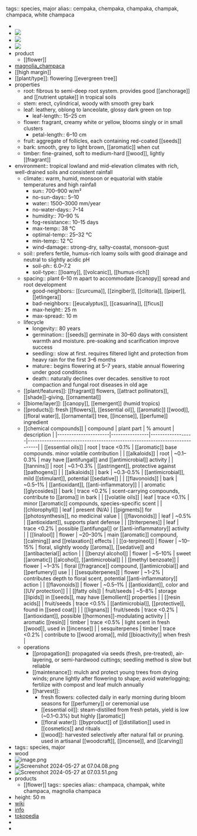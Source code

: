 tags:: species, major
alias:: cempaka, chempaka, champaka, champak, champaсa, white champaca

-
- ![](https://peach-geographical-bat-397.mypinata.cloud/ipfs/bafybeiapmu3yu6gy6kdonf4xp4q3lg33wrqtsr44mfkbkepqlqzp4bqkhm)
- ![](https://peach-geographical-bat-397.mypinata.cloud/ipfs/bafybeihkuav2sxohnpxagvqhidqj4xbns2hyvgzjfsxwgua7r2sbfkq2xu)
- ![](https://peach-geographical-bat-397.mypinata.cloud/ipfs/bafybeigya5s63qrx6cnqkrfhvnd54tmqtduhbzof6t3roh6ycplrdzpx4i)
- product
	- [[flower]]
- [magnolia_champaca](https://en.wikipedia.org/wiki/Magnolia_champaca)
- [[high margin]]
- [[plant/type]]: flowering [[evergreen tree]]
- properties
	- root: fibrous to semi-deep root system. provides good [[anchorage]] and [[nutrient uptake]] in tropical soils
	- stem: erect, cylindrical, woody with smooth grey bark
	- leaf: leathery, oblong to lanceolate, glossy dark green on top
		- leaf-length:: 15–25 cm
	- flower: fragrant, creamy white or yellow, blooms singly or in small clusters
		- petal-length:: 6–10 cm
	- fruit: aggregate of follicles, each containing red-coated [[seeds]]
	- bark: smooth, grey to light brown, [[aromatic]] when cut
	- timber: fine-grained, soft to medium-hard [[wood]], lightly [[fragrant]]
- environment:: tropical lowland and mid-elevation climates with rich, well-drained soils and consistent rainfall
	- climate:: warm, humid, monsoon or equatorial with stable temperatures and high rainfall
		- sun:: 700–900 w/m²
		- no-sun-days:: 5–10
		- water:: 1500–3000 mm/year
		- no-water-days:: 7–14
		- humidity:: 70–90 %
		- fog-resistance:: 10–15 days
		- max-temp:: 38 °C
		- optimal-temp:: 25–32 °C
		- min-temp:: 12 °C
		- wind-damage:: strong-dry, salty-coastal, monsoon-gust
	- soil:: prefers fertile, humus-rich loamy soils with good drainage and neutral to slightly acidic pH
		- soil-ph:: 6.0–7.2
		- soil-type:: [[loamy]], [[volcanic]], [[humus-rich]]
	- spacing:: plant 6–10 m apart to accommodate [[canopy]] spread and root development
		- good-neighbors:: [[curcuma]], [[zingiber]], [[clitoria]], [[piper]], [[etlingera]]
		- bad-neighbors:: [[eucalyptus]], [[casuarina]], [[ficus]]
		- max-height:: 25 m
		- max-spread:: 10 m
	- lifecycle
		- longevity:: 80 years
		- germination:: [[seeds]] germinate in 30–60 days with consistent warmth and moisture. pre-soaking and scarification improve success
		- seedling:: slow at first. requires filtered light and protection from heavy rain for the first 3–6 months
		- mature:: begins flowering at 5–7 years, stable annual flowering under good conditions
		- death:: naturally declines over decades. sensitive to root compaction and fungal root diseases in old age
	- [[plant/features]]: [[fragrant]] flowers, [[attract pollinators]], [[shade]]-giving, [[ornamental]]
	- [[biome/layer]]: [[canopy]], [[emergent]] (humid tropics)
	- [[products]]: fresh [[flowers]], [[essential oil]], [[aromatic]] [[wood]], [[floral water]], [[ornamental]] tree, [[incense]], [[perfume]] ingredient
	- [[chemical compounds]]
	  | compound             | plant part     | % amount         | description                                                              |
	  |----------------------|----------------|------------------|---------------------------------------------------------------------------|
	  | [[essential oils]]       | root           | trace <0.1%      | [[aromatic]] base compounds. minor volatile contribution                      |
	  | [[alkaloids]]            | root           | ~0.1–0.3%        | may have [[antifungal]] and [[antimicrobial]] activity                            |
	  | [[tannins]] | root           | ~0.1–0.3%        | [[astringent]], protective against [[pathogens]]                                  |
	  | [[alkaloids]]            | bark           | ~0.3–0.5%        | [[antimicrobial]], mild [[stimulant]], potential [[sedative]]                         |
	  | [[flavonoids]]           | bark           | ~0.5–1%          | [[antioxidant]], [[anti-inflammatory]]                                            |
	  | aromatic [[glycosides]]  | bark           | trace <0.2%      | scent-carrying compounds, contribute to [[aroma]] in bark                     |
	  | [[volatile oils]]        | leaf           | trace <0.1%      | minor [[aromatic]] compounds, species-specific scent                          |
	  | [[chlorophyll]]          | leaf           | present (N/A)    | [[pigments]] for [[photosynthesis]], no medicinal value                            |
	  | [[flavonoids]]           | leaf           | ~0.5%            | [[antioxidant]], supports plant defense                                       |
	  | [[triterpenes]]          | leaf           | trace <0.2%      | possible [[antifungal]] or [[anti-inflammatory]] activity                         |
	  | [[linalool]]             | flower         | ~20–30%          | main [[aromatic]] compound, [[calming]] and [[relaxation]] effects                      |
	  | [[α-terpineol]]          | flower         | ~10–15%          | floral, slightly woody [[aroma]], [[sedative]] and [[antibacterial]] action           |
	  | [[benzyl alcohol]]       | flower         | ~5–10%           | sweet [[aromatic]] [[alcohol]], [[antimicrobial]]                                     |
	  | [[methyl benzoate]]      | flower         | ~1–3%            | floral [[fragrance]] compound, [[antimicrobial]] and [[perfumery]] use                |
	  | [[sesquiterpenes]]       | flower         | ~1–2%            | contributes depth to floral scent, potential [[anti-inflammatory]] action     |
	  | [[flavonoids]]           | flower         | ~0.5–1%          | [[antioxidant]], color and [[UV protection]]                                     |
	  | [[fatty oils]]            | fruit/seeds    | ~5–8%            | storage [[lipids]] in [[seeds]], may have [[emollient]] properties                    |
	  | [[resin acids]]           | fruit/seeds    | trace <0.5%      | [[antimicrobial]], [[protective]], found in [[seed coat]]                             |
	  | [[lignans]]              | fruit/seeds    | trace <0.2%      | [[antioxidant]], possible [[hormones]]-modulating activity                         |
	  | aromatic [[resin]] | timber         | trace <0.5%      | light scent in fresh [[wood]], used in [[incense]]                                |
	  | sesquiterpenes       | timber         | trace <0.2%      | contribute to [[wood aroma]], mild [[bioactivity]] when fresh                     |
	- operations
		- [[propagation]]: propagated via seeds (fresh, pre-treated), air-layering, or semi-hardwood cuttings; seedling method is slow but reliable
		- [[maintenance]]: mulch and protect young trees from drying winds; prune lightly after flowering to shape; avoid waterlogging; fertilize with compost and leaf mulch annually
		- [[harvest]]:
			- fresh flowers: collected daily in early morning during bloom seasons for [[perfumery]] or ceremonial use
			- [[essential oil]]: steam-distilled from fresh petals, yield is low (~0.1–0.3%) but highly [[aromatic]]
			- [[floral water]]: [[byproduct]] of [[distillation]] used in [[cosmetics]] and rituals
			- [[wood]]: harvested selectively after natural fall or pruning. used in artisanal [[woodcraft]], [[incense]], and [[carving]]
- tags:: species, major
- wood
- ![image.png](https://peach-geographical-bat-397.mypinata.cloud/ipfs/QmW9v9T8Usp1mPqqFGMt6AUU1dWHw22tApWPrBAc8rK7cN)
- ![Screenshot 2024-05-27 at 07.04.08.png](https://peach-geographical-bat-397.mypinata.cloud/ipfs/QmPd2jAHjMBRQrV9BeuZTVPaZ83YWBySq7H39t6Ru9QDXe)
- ![Screenshot 2024-05-27 at 07.03.51.png](https://peach-geographical-bat-397.mypinata.cloud/ipfs/Qmc2FpzaWTvhK18wVJJQkv4Ych9vSt1txmPBFP1K1XUa5K)
- products
	- [[flower]]
	  tags:: species
	  alias:: champaсa, champak, white champaca, magnolia champaca
- height: 50 m
- [wiki](https://en.wikipedia.org/wiki/Magnolia_champaca)
- [info](http://www.plantsofasia.com/index/magnolia_champaca/0-516)
- [tokopedia](https://www.tokopedia.com/rocketfieldplantary/tanaman-bunga-cempaka-putih-white-magnolia-flowers-magnolia-champaca?extParam=ivf%3Dfalse%26src%3Dsearch)
-
-